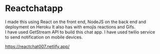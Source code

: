 # Reactchatapp

 I made this using React on the front end, NodeJS on the back end and deployment on Heroku It also has with emojis reactions and Gifs.   
 I have used GetStream API to build this chat app. I have used twilio service to send notification on mobile devices.     

https://reactchat007.netlify.app/ 
